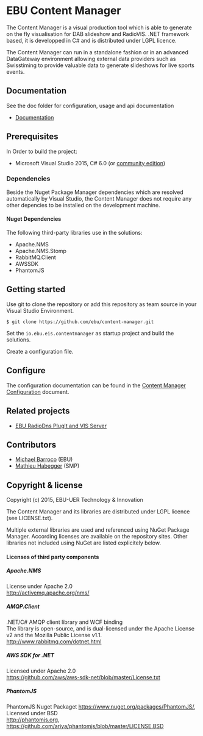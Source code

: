 # EBU Content Manager


The Content Manager is a visual production tool which is able to generate on the fly 
visualisation for DAB slideshow and RadioVIS. 
.NET framework based, it is developped in C# and is distributed under LGPL licence.

The Content Manager can run in a standalone fashion or in an advanced DataGateway environment
allowing external data providers such as Swisstiming to provide valuable data to generate
slideshows for live sports events.


## Documentation

See the	doc folder for configuration, usage and api documentation

* [Documentation](doc)


## Prerequisites

In Order to build the project:

* Microsoft Visual Studio 2015, C# 6.0 
(or [community edition](https://www.visualstudio.com/en-us/products/visual-studio-community-vs.aspx))

### Dependencies

Beside the Nuget Package Manager dependencies which are resolved automatically by Visual Studio, the Content Manager
does not require any other depencies to be installed on the development machine.

#### Nuget Dependencies

The following third-party libraries use in the solutions:

* Apache.NMS
* Apache.NMS.Stomp
* RabbitMQ.Client
* AWSSDK
* PhantomJS


## Getting started

Use git to clone the repository or add this repository as team source in your Visual Studio Environment.

    $ git clone https://github.com/ebu/content-manager.git

Set the `io.ebu.eis.contentmanager` as startup project and build the solutions.

Create a configuration file.


## Configure

The configuration documentation can be found in the 
[Content Manager Configuration](doc/Configuration.md) document.


## Related projects

* [EBU RadioDns PlugIt and VIS Server](https://github.com/ebu/radiodns-plugit)


## Contributors

* [Michael Barroco](https://github.com/barroco) (EBU)
* [Mathieu Habegger](https://github.com/mhabegger) (SMP)


## Copyright & license

Copyright (c) 2015, EBU-UER Technology & Innovation

The Content Manager and its libraries are distributed under LGPL licence (see LICENSE.txt).

Multiple external libraries are used and referenced using NuGet Package Manager.
According licenses are available on the repository sites. 
Other libraries not included using NuGet are listed explicitely below.

#### Licenses of third party components

##### Apache.NMS
License under Apache 2.0  
http://activemq.apache.org/nms/

##### AMQP.Client
.NET/C# AMQP client library and WCF binding  
The library is open-source, and is dual-licensed under the Apache License v2 and the Mozilla Public License v1.1.  
http://www.rabbitmq.com/dotnet.html

##### AWS SDK for .NET
Licensed under Apache 2.0  
https://github.com/aws/aws-sdk-net/blob/master/License.txt

##### PhantomJS
PhantomJS Nuget Packaget https://www.nuget.org/packages/PhantomJS/,   
Licensed under BSD  
http://phantomjs.org, https://github.com/ariya/phantomjs/blob/master/LICENSE.BSD

